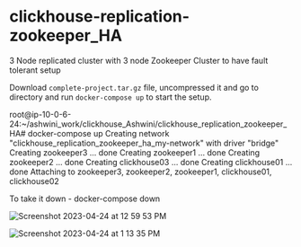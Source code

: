 # clickhouse-replication-zookeeper_HA
3 Node replicated cluster with 3 node Zookeeper Cluster to have fault tolerant setup

Download `complete-project.tar.gz` file, uncompressed it and go to directory and run `docker-compose up` to start the setup.

root@ip-10-0-6-24:~/ashwini_work/clickhouse_Ashwini/clickhouse_replication_zookeeper_HA# docker-compose up
Creating network "clickhouse_replication_zookeeper_ha_my-network" with driver "bridge"
Creating zookeeper3 ... done
Creating zookeeper1 ... done
Creating zookeeper2 ... done
Creating clickhouse03 ... done
Creating clickhouse01 ... done
Attaching to zookeeper3, zookeeper2, zookeeper1, clickhouse01, clickhouse02

To take it down - docker-compose down

![Screenshot 2023-04-24 at 12 59 53 PM](https://user-images.githubusercontent.com/124853365/233915986-0ab036b4-eb59-437d-b52f-c6d09020f7f6.png)


![Screenshot 2023-04-24 at 1 13 35 PM](https://user-images.githubusercontent.com/124853365/233916039-84bf311f-b757-4ee5-b22d-10df4575e673.png)
